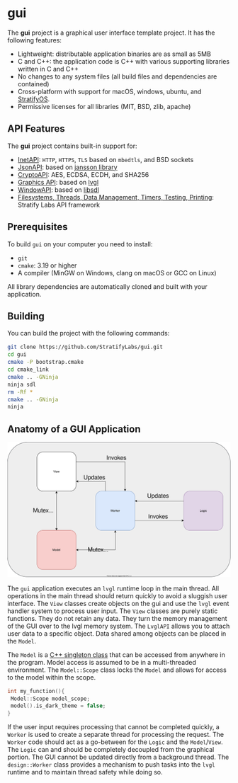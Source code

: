 # gui

The **gui** project is a graphical user interface template project. It has the following features:

- Lightweight: distributable application binaries are as small as 5MB
- C and C++: the application code is C++ with various supporting libraries written in C and C++
- No changes to any system files (all build files and dependencies are contained)
- Cross-platform with support for macOS, windows, ubuntu, and [StratifyOS](https://github.com/StratifyLabs/StratifyOS).
- Permissive licenses for all libraries (MIT, BSD, zlib, apache)

## API Features

The **gui** project contains built-in support for:

- [InetAPI](https://github.com/StratifyLabs/InetAPI): `HTTP`, `HTTPS`, `TLS` based on `mbedtls`, and BSD sockets
- [JsonAPI](https://github.com/StratifyLabs/JsonAPI): based on [jansson library](https://github.com/akheron/jansson)
- [CryptoAPI](https://github.com/StratifyLabs/CryptoAPI): AES, ECDSA, ECDH, and SHA256
- [Graphics API](https://github.com/StratifyLabs/LvglAPI): based on [lvgl](https://lvgl.io)
- [WindowAPI](https://github.com/StratifyLabs/WindowAPI): based on [libsdl](https://www.libsdl.org/)
- [Filesystems, Threads, Data Management, Timers, Testing, Printing](https://github.com/StratifyLabs/API): Stratify Labs API
  framework

## Prerequisites

To build `gui` on your computer you need to install:

- `git`
- `cmake`: 3.19 or higher
- A compiler (MinGW on Windows, clang on macOS or GCC on Linux)

All library dependencies are automatically cloned and built with your application.

## Building

You can build the project with the following commands:

```bash
git clone https://github.com/StratifyLabs/gui.git
cd gui
cmake -P bootstrap.cmake
cd cmake_link
cmake .. -GNinja
ninja sdl
rm -Rf *
cmake .. -GNinja
ninja
```

## Anatomy of a GUI Application

![Overview](docs/overview.svg)

The `gui` application executes an `lvgl` runtime loop in the main thread. All operations in the main thread should return quickly to avoid a sluggish user interface. The `View` classes create objects on the gui and use the `lvgl` event handler system to process user input. The `View` classes are purely static functions. They do not retain any data. They turn the memory management of the GUI over to the lvgl memory system. The `LvglAPI` allows you to attach user data to a specific object. Data shared among objects can be placed in the `Model`.

The `Model` is a [C++ singleton class](https://blog.stratifylabs.dev/device/2021-11-29-Using-Singletons-in-embedded-cpp/) that can be accessed from anywhere in the program. Model access is assumed to be in a multi-threaded environment. The `Model::Scope` class locks the `Model` and allows for access to the model within the scope.

```cpp
int my_function(){
 Model::Scope model_scope;
 model().is_dark_theme = false;
}
```

If the user input requires processing that cannot be completed quickly, a `Worker` is used to create a separate thread for processing the request. The `Worker` code should act as a go-between for the `Logic` and the `Model`/`View`. The `Logic` can and should be completely decoupled from the graphical portion. The GUI cannot be updated directly from a background thread. The `design::Worker` class provides a mechanism to push tasks into the `lvgl` runtime and to maintain thread safety while doing so.



